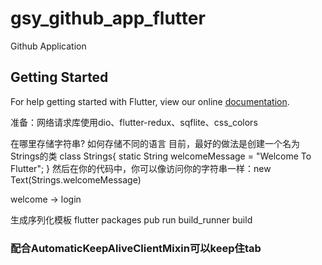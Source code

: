 # gsy_github_app_flutter

Github Application

## Getting Started

For help getting started with Flutter, view our online
[documentation](https://flutter.io/).



准备：网络请求库使用dio、flutter-redux、sqflite、css_colors



在哪里存储字符串? 如何存储不同的语言
目前，最好的做法是创建一个名为Strings的类
class Strings{
  static String welcomeMessage = "Welcome To Flutter";
}
然后在你的代码中，你可以像访问你的字符串一样：new Text(Strings.welcomeMessage)


welcome -> login

生成序列化模板
flutter packages pub run build_runner build


### 配合AutomaticKeepAliveClientMixin可以keep住tab